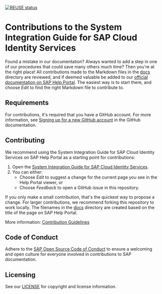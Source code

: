 [![REUSE status](https://api.reuse.software/badge/github.com/SAP-docs/btp-cloud-identity-services-system-integration-guide)](https://api.reuse.software/info/github.com/SAP-docs/btp-cloud-identity-services-system-integration-guide)

# Contributions to the System Integration Guide for SAP Cloud Identity Services

Found a mistake in our documentation? Always wanted to add a step in one of our procedures that could save many others much time? Then you're at the right place! All contributions made to the Markdown files in the [docs](docs) directory are reviewed, and if deemed valuable be added to our [official documentation on SAP Help Portal](https://help.sap.com/docs/cloud-identity/system-integration-guide/system-integration-guide-for-sap-cloud-identity-services?version=Cloud). The easiest way is to start there, and choose _Edit_ to find the right Markdown file to contribute to.

## Requirements

For contributions, it's required that you have a GitHub account. For more information, see [Signing up for a new GitHub account](https://docs.github.com/en/github/getting-started-with-github/signing-up-for-a-new-github-account) in the GitHub documentation.


## Contributing

We recommend using the System Integration Guide for SAP Cloud Identity Services on SAP Help Portal as a starting point for contributions:

1. Open the [System Integration Guide for SAP Cloud Identity Services](https://help.sap.com/docs/cloud-identity/system-integration-guide/system-integration-guide-for-sap-cloud-identity-services?version=Cloud).
1. You can either:
    * Choose *Edit* to suggest a change for the current page you see in the Help Portal viewer, or
    * Choose *Feedback* to open a GitHub issue in this repository.

If you only make a small contribution, that's the quickest way to propose a change. For larger contributions, we recommend forking this repository to work locally. The filenames in the [docs](docs) directory are created based on the title of the page on SAP Help Portal.

More information: [Contribution Guidelines](https://help.sap.com/products/open-documentation-initiative/contribution-guidelines/readme.html)

## Code of Conduct

Adhere to the [SAP Open Source Code of Conduct](https://github.com/SAP-docs/.github/blob/main/CODE_OF_CONDUCT.md) to ensure a welcoming and open culture for everyone involved in contributions to SAP documentation.

## Licensing

See our [LICENSE](LICENSE) for copyright and license information.










